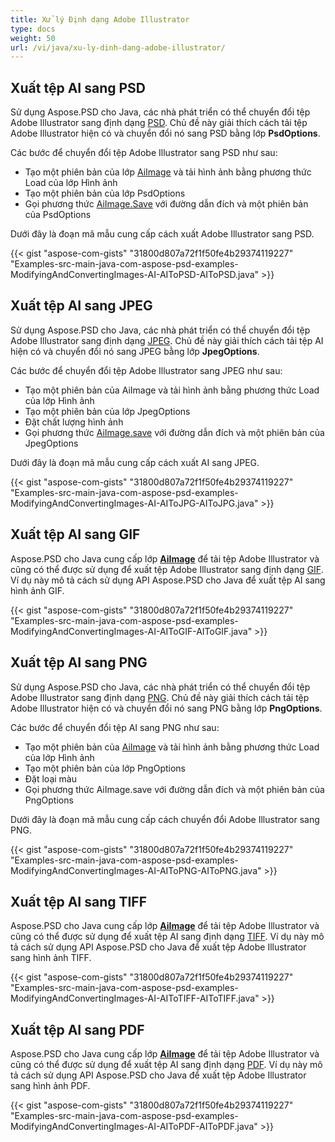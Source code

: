 ```yaml
---
title: Xử lý Định dạng Adobe Illustrator
type: docs
weight: 50
url: /vi/java/xu-ly-dinh-dang-adobe-illustrator/
---
```


## **Xuất tệp AI sang PSD**
Sử dụng Aspose.PSD cho Java, các nhà phát triển có thể chuyển đổi tệp Adobe Illustrator sang định dạng [PSD](https://wiki.fileformat.com/image/psd/). Chủ đề này giải thích cách tải tệp Adobe Illustrator hiện có và chuyển đổi nó sang PSD bằng lớp **PsdOptions**.

Các bước để chuyển đổi tệp Adobe Illustrator sang PSD như sau:

- Tạo một phiên bản của lớp [AiImage](https://reference.aspose.com/java/psd/com.aspose.psd.fileformats.ai/AiImage) và tải hình ảnh bằng phương thức Load của lớp Hình ảnh
- Tạo một phiên bản của lớp PsdOptions
- Gọi phương thức [AiImage.Save](https://reference.aspose.com/java/psd/com.aspose.psd/Image#save--) với đường dẫn đích và một phiên bản của PsdOptions

Dưới đây là đoạn mã mẫu cung cấp cách xuất Adobe Illustrator sang PSD.


{{< gist "aspose-com-gists" "31800d807a72f1f50fe4b29374119227" "Examples-src-main-java-com-aspose-psd-examples-ModifyingAndConvertingImages-AI-AIToPSD-AIToPSD.java" >}}

## **Xuất tệp AI sang JPEG**
Sử dụng Aspose.PSD cho Java, các nhà phát triển có thể chuyển đổi tệp Adobe Illustrator sang định dạng [JPEG](https://wiki.fileformat.com/image/jpeg/). Chủ đề này giải thích cách tải tệp AI hiện có và chuyển đổi nó sang JPEG bằng lớp **JpegOptions**.

Các bước để chuyển đổi tệp Adobe Illustrator sang JPEG như sau:

- Tạo một phiên bản của AiImage và tải hình ảnh bằng phương thức Load của lớp Hình ảnh
- Tạo một phiên bản của lớp JpegOptions
- Đặt chất lượng hình ảnh
- Gọi phương thức [AiImage.save](https://reference.aspose.com/java/psd/com.aspose.psd.fileformats.ai/AiImage) với đường dẫn đích và một phiên bản của JpegOptions

Dưới đây là đoạn mã mẫu cung cấp cách xuất AI sang JPEG.


{{< gist "aspose-com-gists" "31800d807a72f1f50fe4b29374119227" "Examples-src-main-java-com-aspose-psd-examples-ModifyingAndConvertingImages-AI-AIToJPG-AIToJPG.java" >}}

## **Xuất tệp AI sang GIF**
Aspose.PSD cho Java cung cấp lớp [**AiImage**](https://reference.aspose.com/java/psd/com.aspose.psd.fileformats.ai/AiImage) để tải tệp Adobe Illustrator và cũng có thể được sử dụng để xuất tệp Adobe Illustrator sang định dạng [GIF](https://wiki.fileformat.com/image/gif/). Ví dụ này mô tả cách sử dụng API Aspose.PSD cho Java để xuất tệp AI sang hình ảnh GIF.

{{< gist "aspose-com-gists" "31800d807a72f1f50fe4b29374119227" "Examples-src-main-java-com-aspose-psd-examples-ModifyingAndConvertingImages-AI-AIToGIF-AIToGIF.java" >}}

## **Xuất tệp AI sang PNG**
Sử dụng Aspose.PSD cho Java, các nhà phát triển có thể chuyển đổi tệp Adobe Illustrator sang định dạng [PNG](https://wiki.fileformat.com/image/png/). Chủ đề này giải thích cách tải tệp Adobe Illustrator hiện có và chuyển đổi nó sang PNG bằng lớp **PngOptions**. 

Các bước để chuyển đổi tệp AI sang PNG như sau:

- Tạo một phiên bản của [AiImage](https://reference.aspose.com/java/psd/com.aspose.psd.fileformats.ai/AiImage) và tải hình ảnh bằng phương thức Load của lớp Hình ảnh
- Tạo một phiên bản của lớp PngOptions
- Đặt loại màu
- Gọi phương thức AiImage.save với đường dẫn đích và một phiên bản của PngOptions

Dưới đây là đoạn mã mẫu cung cấp cách chuyển đổi Adobe Illustrator sang PNG.


{{< gist "aspose-com-gists" "31800d807a72f1f50fe4b29374119227" "Examples-src-main-java-com-aspose-psd-examples-ModifyingAndConvertingImages-AI-AIToPNG-AIToPNG.java" >}}

## **Xuất tệp AI sang TIFF**
Aspose.PSD cho Java cung cấp lớp [**AiImage**](https://reference.aspose.com/java/psd/com.aspose.psd.fileformats.ai/AiImage) để tải tệp Adobe Illustrator và cũng có thể được sử dụng để xuất tệp AI sang định dạng [TIFF](https://wiki.fileformat.com/image/tiff). Ví dụ này mô tả cách sử dụng API Aspose.PSD cho Java để xuất tệp Adobe Illustrator sang hình ảnh TIFF.

{{< gist "aspose-com-gists" "31800d807a72f1f50fe4b29374119227" "Examples-src-main-java-com-aspose-psd-examples-ModifyingAndConvertingImages-AI-AIToTIFF-AIToTIFF.java" >}}


## **Xuất tệp AI sang PDF**
Aspose.PSD cho Java cung cấp lớp [**AiImage**](https://reference.aspose.com/java/psd/com.aspose.psd.fileformats.ai/AiImage) để tải tệp Adobe Illustrator và cũng có thể được sử dụng để xuất tệp AI sang định dạng [PDF](https://docs.fileformat.com/pdf/). Ví dụ này mô tả cách sử dụng API Aspose.PSD cho Java để xuất tệp Adobe Illustrator sang hình ảnh PDF.

{{< gist "aspose-com-gists" "31800d807a72f1f50fe4b29374119227" "Examples-src-main-java-com-aspose-psd-examples-ModifyingAndConvertingImages-AI-AIToPDF-AIToPDF.java" >}}
